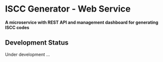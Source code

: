 # ISCC Generator - Web Service

**A microservice with REST API and management dashboard for generating ISCC codes**

## Development Status

Under development ...
